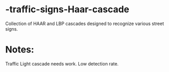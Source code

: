 # -traffic-signs-Haar-cascade
Collection of HAAR and LBP cascades designed to recognize various street signs.


# Notes:
Traffic Light cascade needs work. Low detection rate.
